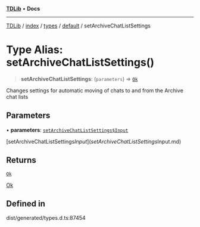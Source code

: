 [**TDLib**](../../../../../../README.md) • **Docs**

***

[TDLib](../../../../../../modules.md) / [index](../../../../../README.md) / [types](../../../README.md) / [default](../README.md) / setArchiveChatListSettings

# Type Alias: setArchiveChatListSettings()

> **setArchiveChatListSettings**: (`parameters`) => [`Ok`](Ok-1.md)

Changes settings for automatic moving of chats to and from the Archive chat lists

## Parameters

• **parameters**: [`setArchiveChatListSettings$Input`](setArchiveChatListSettings$Input.md)

[setArchiveChatListSettings$Input](setArchiveChatListSettings$Input.md)

## Returns

[`Ok`](Ok-1.md)

[Ok](Ok-1.md)

## Defined in

dist/generated/types.d.ts:87454
